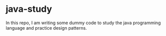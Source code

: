 # java-study
In this repo, I am writing some dummy code to study the java programming language and practice design patterns.
